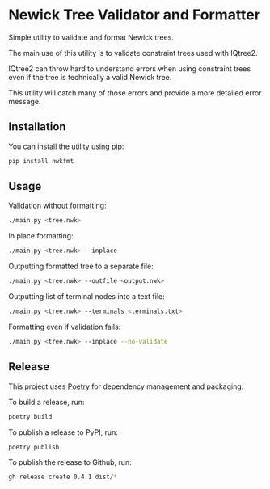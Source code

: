 # Newick Tree Validator and Formatter

Simple utility to validate and format Newick trees.

The main use of this utility is to validate constraint trees used with IQtree2.

IQtree2 can throw hard to understand errors when using constraint trees even if the tree is technically a valid Newick tree.

This utility will catch many of those errors and provide a more detailed error message.

## Installation

You can install the utility using pip:

```bash
pip install nwkfmt
```

## Usage

Validation without formatting:

```bash
./main.py <tree.nwk>
```

In place formatting:

```bash
./main.py <tree.nwk> --inplace
```

Outputting formatted tree to a separate file:

```bash
./main.py <tree.nwk> --outfile <output.nwk>
```

Outputting list of terminal nodes into a text file:

```bash
./main.py <tree.nwk> --terminals <terminals.txt>
```

Formatting even if validation fails:

```bash
./main.py <tree.nwk> --inplace --no-validate
```

## Release

This project uses [Poetry](https://python-poetry.org/) for dependency management and packaging.

To build a release, run:

```bash
poetry build
```

To publish a release to PyPI, run:

```bash
poetry publish
```

To publish the release to Github, run:

```bash
gh release create 0.4.1 dist/*
```
